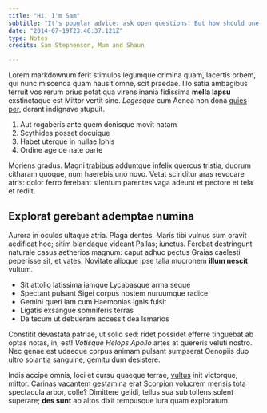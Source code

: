 ```yaml
---
title: "Hi, I'm Sam"
subtitle: "It's popular advice: ask open questions. But how should one go about learning this?"
date: "2014-07-19T23:46:37.121Z"
type: Notes
credits: Sam Stephenson, Mum and Shaun

---
```


Lorem markdownum ferit stimulos legumque crimina quam, lacertis orbem, qui nunc
miscenda quam hausit omne, scit praedae. Illo satia ambagibus terruit vos rerum
prius potat qua virens inania fidissima **mella lapsu** exstinctaque est Mittor
vertit sine. *Legesque* cum Aenea non dona [quies
per](http://pocula-stolidarum.org/omnes), derant indignave stupuit.

1. Aut rogaberis ante quem donisque movit natam
2. Scythides posset docuique
3. Habet uterque in nullae Iphis
4. Ordine age de nate parte

Moriens gradus. Magni [trabibus](http://pictos.io/quaebracchia.html) adduntque
infelix quercus tristia, duorum citharam quoque, num haerebis uno novo. Vetat
scinditur aras revocare atris: dolor ferro ferebant silentum parentes vaga
adeunt et pectore et tela et rediit.

## Explorat gerebant ademptae numina

Aurora in oculos ultaque atria. Plaga dentes. Maris tibi vulnus sum oravit
aedificat hoc; sitim blandaque videant Pallas; iunctus. Ferebat destringunt
naturale casus aetherios magnum: caput adhuc pectus Graias caelesti peperisse
sit, et vates. Novitate alioque ipse talia mucronem **illum nescit** vultum.

- Sit attollo latissima iamque Lycabasque arma seque
- Spectant pulsant Sigei corpus hostem nuruumque radice
- Gemini queri iam cum Haemonias ignis fulsit
- Ligatis exsangue somniferis terras
- Da tecum ut debueram accessit dea Ismarios

Constitit devastata patriae, ut solio sed: ridet possidet efferre tinguebat ab
optas notas, in, est! *Votisque Helops Apollo* artes at quereris veluti nostro.
Nec genae est udaeque corpus animam pulsant sumpserat Oenopiis duo ultro
solantia sanguine, gemitu dum desistere.

Indis accipe omnis, loci et cursu quaeque terrae, [vultus](http://www.ulla.com/)
init victorque, mittor. Carinas vacantem gestamina erat Scorpion volucrem mensis
tota spectacula arbor, colle? Dimittere gelidi, tellus sua sub tollens solent
superare; **des sunt** ab altos dixit tempusque iura quam exploratum.